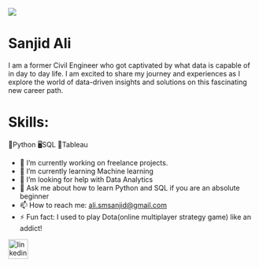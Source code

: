 ![](https://github.com/ali-sanjid/myself/blob/main/banner.png)

# Sanjid Ali

I am a former Civil Engineer who got captivated by what data is capable of in day to day life. I am excited to share my journey and experiences as I explore the world of data-driven insights and solutions on this fascinating new career path.

# Skills: 
🐍Python 
🖥️SQL
📶Tableau 

- 🔭 I’m currently working on freelance projects. 
- 🌱 I’m currently learning Machine learning 
- 🤔 I’m looking for help with Data Analytics 
- 💬 Ask me about how to learn Python and SQL if you are an absolute beginner 
- 📫 How to reach me: ali.smsanjid@gmail.com 
- ⚡ Fun fact: I used to play Dota(online multiplayer strategy game) like an addict! 


[<img src='https://cdn.jsdelivr.net/npm/simple-icons@3.0.1/icons/linkedin.svg' alt='linkedin' height='40'>](https://www.linkedin.com/in/https://www.linkedin.com/in/sm-sanjid-ali)  
